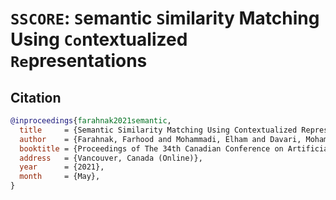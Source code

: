 # `SSCORE`: `S`emantic `S`imilarity Matching Using `Co`ntextualized `Re`presentations

## Citation
```bibtex
@inproceedings{farahnak2021semantic,
  title     = {Semantic Similarity Matching Using Contextualized Representations},
  author    = {Farahnak, Farhood and Mohammadi, Elham and Davari, MohammadReza and Kosseim, Leila},
  booktitle = {Proceedings of The 34th Canadian Conference on Artificial Intelligence (Canadian AI 2021)},
  address   = {Vancouver, Canada (Online)},
  year      = {2021},
  month     = {May},
}
```
